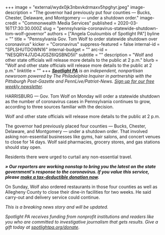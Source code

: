 +++
image = "external/wydx0jk3nbxvkdrmaxv5hpghyr.jpeg"
image-description = "The governor had previously put four counties — Bucks, Chester, Delaware, and Montgomery — under a shutdown order."
image-credit = "Commonwealth Media Services"
published = 2020-03-16T17:30:30.000Z
slug = "pennsylvania-coronavirus-statewide-shutdown-tom-wolf-governor"
authors = ["Angela Couloumbis of Spotlight PA"]
byline = ""
title = "Pennsylvania Gov. Tom Wolf to order statewide shutdown over coronavirus"
kicker = "Coronavirus"
suppress-featured = false
internal-id = "SPLSHUTDOWN16"
internal-budget = ""
arc-id = "NESQRY4J7JD4JGSZ6IQSBND5II"
subtitle = ""
description = "Wolf and other state officials will release more details to the public at 2 p.m."
blurb = "Wolf and other state officials will release more details to the public at 2 p.m."
linktitle = ""
+++
<a href="https://www.spotlightpa.org/"><i><b>Spotlight PA</b></i></a><i> is an independent, nonpartisan newsroom powered by The Philadelphia Inquirer in partnership with the Pittsburgh Post-Gazette and PennLive/Patriot-News. </i><a href="https://www.spotlightpa.org/newsletters"><i>Sign up for our free weekly newsletter</i></a><i>.</i>

HARRISBURG — Gov. Tom Wolf on Monday will order a statewide shutdown as the number of coronavirus cases in Pennsylvania continues to grow, according to three sources familiar with the decision.

Wolf and other state officials will release more details to the public at 2 p.m.

The governor had previously placed four counties — Bucks, Chester, Delaware, and Montgomery — under a shutdown order. That involved asking non-essential businesses like gyms, hair salons, and concert venues to close for 14 days. Wolf said pharmacies, grocery stores, and gas stations should stay open.

Residents there were urged to curtail any non-essential travel.

***» Our reporters are working nonstop to bring you the latest on the state government's response to the coronavirus. If you value this service, please [make a tax-deductible donation now](https://www.spotlightpa.org/donate).***

On Sunday, Wolf also ordered restaurants in those four counties as well as Allegheny County to close their dine-in facilities for two weeks. He said carry-out and delivery service could continue.

<i>This is a breaking news story and will be updated.</i>

<i>Spotlight PA receives funding from nonprofit institutions and readers like you who are committed to investigative journalism that gets results. Give a gift today at </i><a href="https://www.spotlightpa.org/donate"><i>spotlightpa.org/donate</i></a><i>.</i>